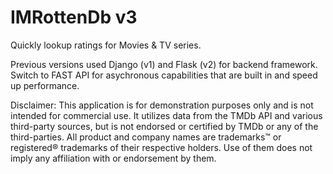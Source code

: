 # IMRottenDb v3

Quickly lookup ratings for Movies & TV series.

Previous versions used Django (v1) and Flask (v2) for backend framework. 
Switch to FAST API for asychronous capabilities that are built in and speed up performance. 

Disclaimer: This application is for demonstration purposes only and is not intended for commercial use. It utilizes data from the TMDb API and various third-party sources, but is not endorsed or certified by TMDb or any of the third-parties. All product and company names are trademarks™ or registered® trademarks of their respective holders. Use of them does not imply any affiliation with or endorsement by them.
